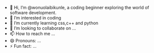 - 👋 Hi, I’m @wonuolaibikunle, a coding beginner exploring the world of software development.
- 👀 I’m interested in coding
- 🌱 I’m currently learning css,c++ and python
- 💞️ I’m looking to collaborate on ...
- 📫 How to reach me ...
- 😄 Pronouns: ...
- ⚡ Fun fact: ...

<!---
wonuolaibikunle/wonuolaibikunle is a ✨ special ✨ repository because its `README.md` (this file) appears on your GitHub profile.
You can click the Preview link to take a look at your changes.
--->
